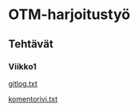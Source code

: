 # <h1>OTM-harjoitustyö  
## <h2>Tehtävät  
### <h3>Viikko1
[gitlog.txt](https://github.com/vsvala/otm-harjoitusty-/blob/master/laskarit/viikko1/gitlog.txt)

[komentorivi.txt](https://github.com/vsvala/otm-harjoitusty-/blob/master/laskarit/viikko1/komentorivi)
